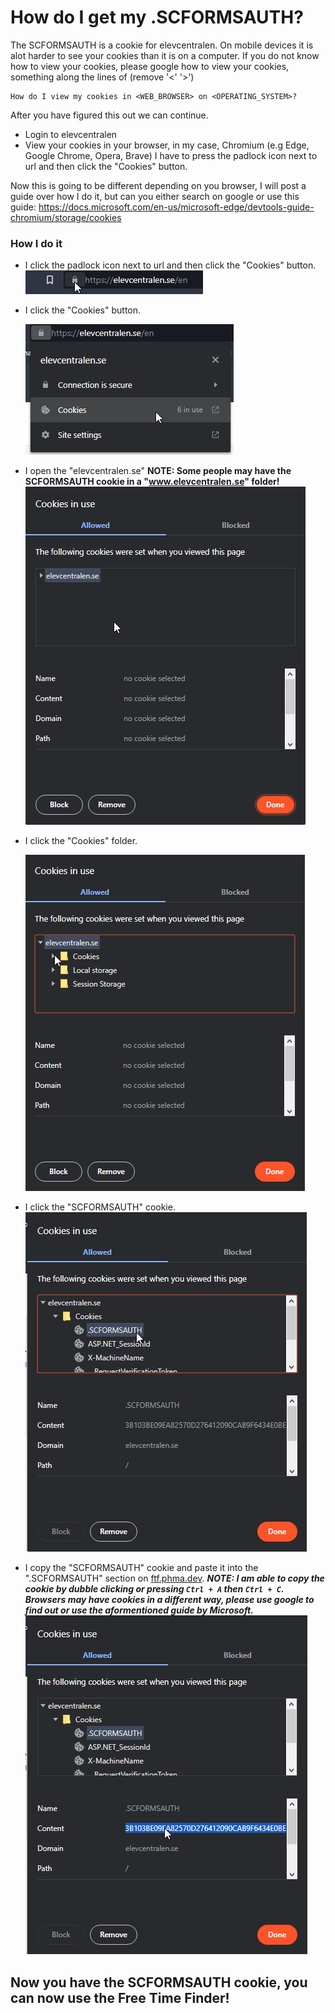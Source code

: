 # How do I get my .SCFORMSAUTH?

The SCFORMSAUTH is a cookie for elevcentralen. On mobile devices it is alot harder to see your cookies than it is on a computer. If you do not know how to view your cookies, please google how to view your cookies, something along the lines of (remove '<' '>')
```
How do I view my cookies in <WEB_BROWSER> on <OPERATING_SYSTEM>?
```

After you have figured this out we can continue.

- Login to elevcentralen
- View your cookies in your browser, in my case, Chromium (e.g Edge, Google Chrome, Opera, Brave) I have to press the padlock icon next to url and then click the "Cookies" button.

Now this is going to be different depending on you browser, I will post a guide over how I do it, but can you either search on google or use this guide:
https://docs.microsoft.com/en-us/microsoft-edge/devtools-guide-chromium/storage/cookies

### How I do it
- I click the padlock icon next to url and then click the "Cookies" button. ![](./images/SCFORMSAUTH/1.png)
- I click the "Cookies" button. 

  ![](./images/SCFORMSAUTH/2.png)

- I open the "elevcentralen.se" **NOTE: Some people may have the SCFORMSAUTH cookie in a "www.elevcentralen.se" folder!** ![](./images/SCFORMSAUTH/3.png)
- I click the "Cookies" folder. 

  ![](./images/SCFORMSAUTH/4.png)

- I click the "SCFORMSAUTH" cookie.
  ![](./images/SCFORMSAUTH/5.png)

- I copy the "SCFORMSAUTH" cookie and paste it into the ".SCFORMSAUTH" section on [ftf.phma.dev](https://ftf.phma.dev). ***NOTE: I am able to copy the cookie by dubble clicking or pressing `Ctrl + A` then `Ctrl + C`. Browsers may have cookies in a different way, please use google to find out or use the aformentioned guide by Microsoft.***
  ![](./images/SCFORMSAUTH/6.png)

## Now you have the SCFORMSAUTH cookie, you can now use the Free Time Finder!
